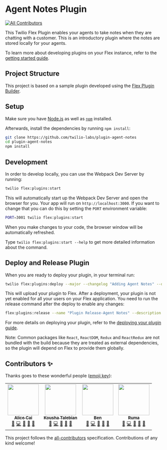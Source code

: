 # Agent Notes Plugin
<!-- ALL-CONTRIBUTORS-BADGE:START - Do not remove or modify this section -->
[![All Contributors](https://img.shields.io/badge/all_contributors-4-orange.svg?style=flat-square)](#contributors-)
<!-- ALL-CONTRIBUTORS-BADGE:END -->

This Twilio Flex Plugin enables your agents to take notes when they are chatting with a customer. This is an introductory plugin where the notes are stored locally for your agents.

To learn more about developing plugins on your Flex instance, refer to the [getting started guide](https://www.twilio.com/docs/flex/quickstart/getting-started-plugin).

## Project Structure

This project is based on a sample plugin developed using the [Flex Plugin Builder](https://github.com/twilio/flex-plugin-builder).

## Setup

Make sure you have [Node.js](https://nodejs.org) as well as [`npm`](https://npmjs.com) installed.

Afterwards, install the dependencies by running `npm install`:

```bash
git clone https://github.com/twilio-labs/plugin-agent-notes
cd plugin-agent-notes
npm install
```

## Development

In order to develop locally, you can use the Webpack Dev Server by running:

```bash
twilio flex:plugins:start
```

This will automatically start up the Webpack Dev Server and open the browser for you. Your app will run on `http://localhost:3000`. If you want to change that you can do this by setting the `PORT` environment variable:

```bash
PORT=3001 twilio flex:plugins:start
```

When you make changes to your code, the browser window will be automatically refreshed.

Type `twilio flex:plugins:start --help` to get more detailed information about the command.

## Deploy and Release Plugin

When you are ready to deploy your plugin, in your terminal run:

```bash
twilio flex:plugins:deploy --major --changelog "Adding Agent Notes" --description "Ability for agents to take notes"
```

This will upload your plugin to Flex. After a deployment, your plugin is not yet enabled for all your users on your Flex application. You need to run the release command after the deploy to enable any changes:


```bash
flex:plugins:release --name "Plugin Release-Agent Notes" --description "Enabling plugin agent notes" --plugin plugin-agent-notes@latest
```

For more details on deploying your plugin, refer to the [deploying your plugin guide](https://www.twilio.com/docs/flex/developer/plugins/cli/deploy-and-release).

Note: Common packages like `React`, `ReactDOM`, `Redux` and `ReactRedux` are not bundled with the build because they are treated as external dependencies, so the plugin will depend on Flex to provide them globally.

## Contributors ✨

Thanks goes to these wonderful people ([emoji key](https://allcontributors.org/docs/en/emoji-key)):

<!-- ALL-CONTRIBUTORS-LIST:START - Do not remove or modify this section -->
<!-- prettier-ignore-start -->
<!-- markdownlint-disable -->
<table>
  <tr>
    <td align="center"><a href="https://github.com/ahcai"><img src="https://avatars.githubusercontent.com/u/4912483?v=4?s=100" width="100px;" alt=""/><br /><sub><b>Alice Cai</b></sub></a><br /><a href="https://github.com/twilio-labs/plugin-agent-notes/issues?q=author%3Aahcai" title="Bug reports">🐛</a> <a href="https://github.com/twilio-labs/plugin-agent-notes/commits?author=ahcai" title="Code">💻</a> <a href="https://github.com/twilio-labs/plugin-agent-notes/commits?author=ahcai" title="Documentation">📖</a> <a href="#design-ahcai" title="Design">🎨</a> <a href="#question-ahcai" title="Answering Questions">💬</a></td>
    <td align="center"><a href="https://github.com/ktalebian"><img src="https://avatars.githubusercontent.com/u/2308915?v=4?s=100" width="100px;" alt=""/><br /><sub><b>Kousha Talebian</b></sub></a><br /><a href="https://github.com/twilio-labs/plugin-agent-notes/issues?q=author%3Aktalebian" title="Bug reports">🐛</a> <a href="https://github.com/twilio-labs/plugin-agent-notes/commits?author=ktalebian" title="Code">💻</a> <a href="https://github.com/twilio-labs/plugin-agent-notes/commits?author=ktalebian" title="Documentation">📖</a> <a href="#design-ktalebian" title="Design">🎨</a> <a href="#question-ktalebian" title="Answering Questions">💬</a></td>
    <td align="center"><a href="https://github.com/betson"><img src="https://avatars.githubusercontent.com/u/4079975?v=4?s=100" width="100px;" alt=""/><br /><sub><b>Ben</b></sub></a><br /><a href="https://github.com/twilio-labs/plugin-agent-notes/issues?q=author%3Abetson" title="Bug reports">🐛</a> <a href="https://github.com/twilio-labs/plugin-agent-notes/commits?author=betson" title="Code">💻</a> <a href="https://github.com/twilio-labs/plugin-agent-notes/commits?author=betson" title="Documentation">📖</a> <a href="#design-betson" title="Design">🎨</a> <a href="#question-betson" title="Answering Questions">💬</a></td>
    <td align="center"><a href="https://www.ruma.io/"><img src="https://avatars.githubusercontent.com/u/16043271?v=4?s=100" width="100px;" alt=""/><br /><sub><b>Ruma</b></sub></a><br /><a href="https://github.com/twilio-labs/plugin-agent-notes/issues?q=author%3Aruma" title="Bug reports">🐛</a> <a href="https://github.com/twilio-labs/plugin-agent-notes/commits?author=ruma" title="Code">💻</a> <a href="https://github.com/twilio-labs/plugin-agent-notes/commits?author=ruma" title="Documentation">📖</a> <a href="#design-ruma" title="Design">🎨</a> <a href="#question-ruma" title="Answering Questions">💬</a></td>
  </tr>
</table>

<!-- markdownlint-restore -->
<!-- prettier-ignore-end -->

<!-- ALL-CONTRIBUTORS-LIST:END -->

This project follows the [all-contributors](https://github.com/all-contributors/all-contributors) specification. Contributions of any kind welcome!